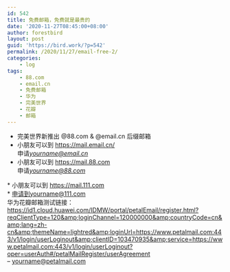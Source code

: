 ```yaml
---
id: 542
title: 免费邮箱，免费就是最贵的
date: '2020-11-27T08:45:00+08:00'
author: forestbird
layout: post
guid: 'https://bird.work/?p=542'
permalink: /2020/11/27/email-free-2/
categories:
    - log
tags:
    - 88.com
    - email.cn
    - 免费邮箱
    - 华为
    - 完美世界
    - 花瓣
    - 邮箱
---
```


- 完美世界新推出 @88.com &amp; @email.cn 后缀邮箱
- 小朋友可以到 <https://mail.email.cn/>   
    申请*yourname@email.cn*
- 小朋友可以到 <https://mail.88.com>   
    申请*yourname@88.com*

\* 小朋友可以到 https://mail.111.com  
\* 申请到yourname@111.com  
华为花瓣邮箱测试链接：  
https://id1.cloud.huawei.com/IDMW/portal/petalEmail/register.html?reqClientType=120&amp;loginChannel=120000000&amp;countryCode=cn&amp;lang=zh-cn&amp;themeName=lightred&amp;loginUrl=https://www.petalmail.com:443/v1/login/userLoginout&amp;clientID=103470935&amp;service=https://www.petalmail.com:443/v1/login/userLoginout?oper=userAuth#/petalMailRegister/userAgreement  
– yourname@petalmail.com